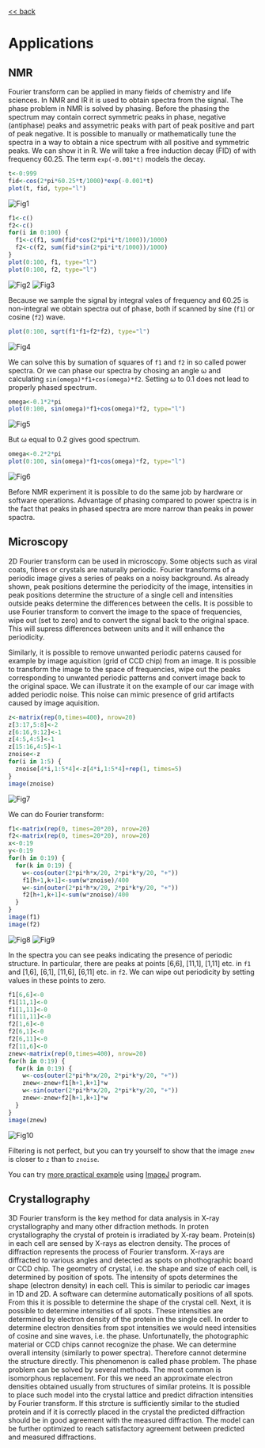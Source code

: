 [<< back](../README.md)

# Applications

## NMR

Fourier transform can be applied in many fields of chemistry and life sciences.
In NMR and IR it is used to obtain spectra from the signal. The phase problem
in NMR is solved by phasing. Before the phasing the spectrum may contain correct
symmetric peaks in phase, negative (antiphase) peaks and assymetric peaks with
part of peak positive and part of peak negative. It is possible to manually or
mathematically tune the spectra in a way to obtain a nice spectrum with all
positive and symmetric peaks. We can show it in R. We will take a free induction
decay (FID) of with frequency 60.25. The term `exp(-0.001*t)` models the decay.

```R
t<-0:999
fid<-cos(2*pi*60.25*t/1000)*exp(-0.001*t)
plot(t, fid, type="l")
```
![Fig1](fig1.png)
```R
f1<-c()
f2<-c()
for(i in 0:100) {
  f1<-c(f1, sum(fid*cos(2*pi*i*t/1000))/1000)
  f2<-c(f2, sum(fid*sin(2*pi*i*t/1000))/1000)
}
plot(0:100, f1, type="l")
plot(0:100, f2, type="l")
```
![Fig2](fig2.png)
![Fig3](fig3.png)

Because we sample the signal by integral vales of frequency and 60.25 is
non-integral we obtain spectra out of phase, both if scanned by sine (`f1`)
or cosine (`f2`) wave.

```R
plot(0:100, sqrt(f1*f1+f2*f2), type="l")
```
![Fig4](fig4.png)

We can solve this by sumation of squares of `f1` and `f2` in so called
power spectra. Or we can phase our spectra by chosing an angle &omega;
and calculating `sin(omega)*f1+cos(omega)*f2`. Setting &omega; to 0.1 does
not lead to properly phased spectrum.

```R
omega<-0.1*2*pi
plot(0:100, sin(omega)*f1+cos(omega)*f2, type="l")
```
![Fig5](fig5.png)

But &omega; equal to 0.2 gives good spectrum.

```R
omega<-0.2*2*pi
plot(0:100, sin(omega)*f1+cos(omega)*f2, type="l")
```
![Fig6](fig6.png)

Before NMR experiment it is possible to do the same job by hardware or software
operations. Advantage of phasing compared to power spectra is in the fact that
peaks in phased spectra are more narrow than peaks in power spactra.

## Microscopy

2D Fourier transform can be used in microscopy. Some objects such as viral
coats, fibres or crystals are naturally periodic. Fourier transforms of
a periodic image gives a series of peaks on a noisy background. As already
shown, peak positions determine the periodicity of the image, intensities
in peak positions determine the structure of a single cell and intensities
outside peaks determine the differences between the cells. It is possible
to use Fourier transform to convert the image to the space of frequencies,
wipe out (set to zero) and to convert the signal back to the original space.
This will supress differences between units and it will enhance
the periodicity.

Similarly, it is possible to remove unwanted periodic paterns
caused for example by image aquisition (grid of CCD chip) from an image.
It is possible to transform the image to the space of frequencies, wipe out
the peaks corresponding to unwanted periodic patterns and convert image back
to the original space. We can illustrate it on the example of our car image
with added periodic noise. This noise can mimic presence of grid artifacts
caused by image aquisition.

```R
z<-matrix(rep(0,times=400), nrow=20)
z[3:17,5:8]<-2
z[6:16,9:12]<-1
z[4:5,4:5]<-1
z[15:16,4:5]<-1
znoise<-z
for(i in 1:5) {
  znoise[4*i,1:5*4]<-z[4*i,1:5*4]+rep(1, times=5)
}
image(znoise)
```
![Fig7](fig7.png)

We can do Fourier transform:
```R
f1<-matrix(rep(0, times=20*20), nrow=20)
f2<-matrix(rep(0, times=20*20), nrow=20)
x<-0:19
y<-0:19
for(h in 0:19) {
  for(k in 0:19) {
    w<-cos(outer(2*pi*h*x/20, 2*pi*k*y/20, "+"))
    f1[h+1,k+1]<-sum(w*znoise)/400
    w<-sin(outer(2*pi*h*x/20, 2*pi*k*y/20, "+"))
    f2[h+1,k+1]<-sum(w*znoise)/400
  }
}
image(f1)
image(f2)
```
![Fig8](fig8.png)
![Fig9](fig9.png)

In the spectra you can see peaks indicating the presence of periodic structure. In particular,
there are peaks at points [6,6], [11,1], [1,11] etc. in `f1` and [1,6], [6,1], [11,6], [6,11]
etc. in `f2`. We can wipe out periodicity by setting values in these points to zero.

```R
f1[6,6]<-0
f1[11,1]<-0
f1[1,11]<-0
f1[11,11]<-0
f2[1,6]<-0
f2[6,1]<-0
f2[6,11]<-0
f2[11,6]<-0
znew<-matrix(rep(0,times=400), nrow=20)
for(h in 0:19) {
  for(k in 0:19) {
    w<-cos(outer(2*pi*h*x/20, 2*pi*k*y/20, "+"))
    znew<-znew+f1[h+1,k+1]*w
    w<-sin(outer(2*pi*h*x/20, 2*pi*k*y/20, "+"))
    znew<-znew+f2[h+1,k+1]*w
  }
}
image(znew)
```
![Fig10](fig10.png)

Filtering is not perfect, but you can try yourself to show that the image `znew` is closer to
`z` than to `znoise`.

You can try [more practical example](https://imagej.nih.gov/ij/docs/examples/FFT/index.html)
using [ImageJ](https://imagej.nih.gov/ij/index.html) program.

## Crystallography

3D Fourier transform is the key method for data analysis in X-ray crystallography and many other
difraction methods. In proten crystallography the crystal of protein is irradiated by X-ray
beam. Protein(s) in each cell are sensed by X-rays as electron density. The proces of diffraction
represents the process of Fourier transform. X-rays are diffracted to various angles and detected
as spots on phothographic board or CCD chip. The geometry of crystal, i.e. the shape and size of
each cell, is determined by position of spots. The intensity of spots determines the shape (electron
density) in each cell. This is similar to periodic car images in 1D and 2D. A software can determine
automatically positions of all spots. From this it is possible to determine the shape of the
crystal cell. Next, it is possible to determine intensities of all spots. These intensities are
determined by electron density of the protein in the single cell. In order to determine electron
densities from spot intensities we would need intensities of cosine and sine waves, i.e. the phase.
Unfortunatelly, the photographic material or CCD chips cannot recognize the phase. We can determine
overall intensity (similarly to power spectra). Therefore cannot determine the structure directly.
This phenomenon is called phase problem. The phase problem can be solved by several methods.
The most common is isomorphous replacement. For this we need an approximate electron densities
obtained usually from structures of similar proteins. It is possible to place such model into the
crystal lattice and predict difraction intensities by Fourier transform. If this strcture is
sufficiently similar to the studied protein and if it is correctly placed in the crystal the
predicted diffraction should be in good agreement with the measured diffraction. The model can
be further optimized to reach satisfactory agreement between predicted and measured diffractions.







